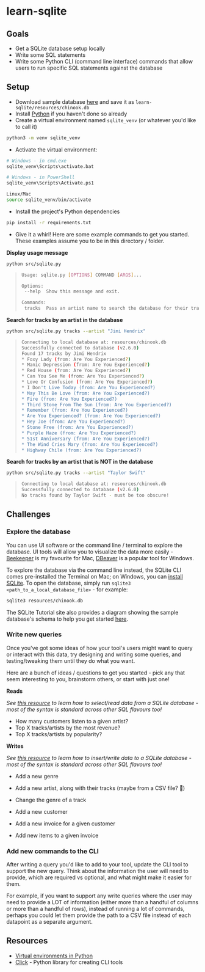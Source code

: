 # learn-sqlite

## Goals

- Get a SQLite database setup locally
- Write some SQL statements
- Write some Python CLI (command line interface) commands that allow users to run specific SQL statements against the database

## Setup

- Download sample database [here](https://www.sqlitetutorial.net/sqlite-sample-database/) and save it as `learn-sqlite/resources/chinook.db`
- Install [Python](https://www.python.org/downloads/) if you haven't done so already
- Create a virtual environment named `sqlite_venv` (or whatever you'd like to call it)

```bash
python3 -m venv sqlite_venv
```

- Activate the virtual environment:

```bash
# Windows - in cmd.exe
sqlite_venv\Scripts\activate.bat

# Windows - in PowerShell
sqlite_venv\Scripts\Activate.ps1

Linux/Mac
source sqlite_venv/bin/activate
```

- Install the project's Python dependencies

```bash
pip install -r requirements.txt
```

- Give it a whirl! Here are some example commands to get you started. These examples assume you to be in this directory / folder.

**Display usage message**

```bash
python src/sqlite.py
```

> ```bash
> Usage: sqlite.py [OPTIONS] COMMAND [ARGS]...
>
> Options:
>  --help  Show this message and exit.
>
> Commands:
>  tracks  Pass an artist name to search the database for their tracks
> ```

**Search for tracks by an artist in the database**

```bash
python src/sqlite.py tracks --artist "Jimi Hendrix"
```

> ```bash
> Connecting to local database at: resources/chinook.db
> Successfully connected to database (v2.6.0)
> Found 17 tracks by Jimi Hendrix
> * Foxy Lady (from: Are You Experienced?)
> * Manic Depression (from: Are You Experienced?)
> * Red House (from: Are You Experienced?)
> * Can You See Me (from: Are You Experienced?)
> * Love Or Confusion (from: Are You Experienced?)
> * I Don't Live Today (from: Are You Experienced?)
> * May This Be Love (from: Are You Experienced?)
> * Fire (from: Are You Experienced?)
> * Third Stone From The Sun (from: Are You Experienced?)
> * Remember (from: Are You Experienced?)
> * Are You Experienced? (from: Are You Experienced?)
> * Hey Joe (from: Are You Experienced?)
> * Stone Free (from: Are You Experienced?)
> * Purple Haze (from: Are You Experienced?)
> * 51st Anniversary (from: Are You Experienced?)
> * The Wind Cries Mary (from: Are You Experienced?)
> * Highway Chile (from: Are You Experienced?)
> ```

**Search for tracks by an artist that is NOT in the database**

```bash
python src/sqlite.py tracks --artist "Taylor Swift"
```

> ```bash
> Connecting to local database at: resources/chinook.db
> Successfully connected to database (v2.6.0)
> No tracks found by Taylor Swift - must be too obscure!
> ```

## Challenges

### Explore the database

You can use UI software or the command line / terminal to explore the database. UI tools will allow you to visualize the data more easily - [Beekeeper](https://www.beekeeperstudio.io/) is my favourite for Mac, [DBeaver](https://dbeaver.com/docs/dbeaver/Database-driver-SQLite/) is a popular tool for Windows.

To explore the database via the command line instead, the SQLite CLI comes pre-installed the Terminal on Mac; on Windows, you can [install SQLite](https://www.servermania.com/kb/articles/install-sqlite). To open the database, simply run `sqlite3 <path_to_a_local_database_file>` - for example:

```bash
sqlite3 resources/chinook.db
```

The SQLite Tutorial site also provides a diagram showing the sample database's schema to help you get started [here](https://www.sqlitetutorial.net/sqlite-sample-database/).

### Write new queries

Once you've got some ideas of how your tool's users might want to query or interact with this data, try designing and writing some queries, and testing/tweaking them until they do what you want.

Here are a bunch of ideas / questions to get you started - pick any that seem interesting to you, brainstorm others, or start with just one!

**Reads**

*See [this resource](https://www.sqlitetutorial.net/sqlite-select/) to learn how to select/read data from a SQLite database - most of the syntax is standard across other SQL flavours too!*

- How many customers listen to a given artist?
- Top X tracks/artists by the most revenue?
- Top X tracks/artists by popularity?

**Writes**

*See [this resource](https://www.sqlitetutorial.net/sqlite-insert/) to learn how to insert/write data to a SQLite database - most of the syntax is standard across other SQL flavours too!*

- Add a new genre
- Add a new artist, along with their tracks (maybe from a CSV file? :eyes:)
- Change the genre of a track

- Add a new customer
- Add a new invoice for a given customer
- Add new items to a given invoice

### Add new commands to the CLI

After writing a query you'd like to add to your tool, update the CLI tool to support the new query. Think about the information the user will need to provide, which are required vs optional, and what might make it easier for them.

For example, if you want to support any write queries where the user may need to provide a LOT of information (either more than a handful of columns or more than a handful of rows), instead of running a lot of commands, perhaps you could let them provide the path to a CSV file instead of each datapoint as a separate argument.

## Resources

- [Virtual environments in Python](https://python.land/virtual-environments/virtualenv)
- [Click](https://click.palletsprojects.com/en/8.1.x/) - Python library for creating CLI tools
